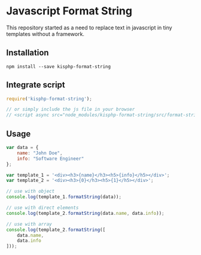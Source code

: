 # Javascript Format String

This repository started as a need to replace text in javascript 
in tiny templates without a framework.

## Installation

```
npm install --save kisphp-format-string
```

## Integrate script

```javascript
require('kisphp-format-string');

// or simply include the js file in your browser
// <script async src="node_modules/kisphp-format-string/src/format-string.js"></script>
```

## Usage

```javascript
var data = {
    name: "John Doe",
    info: "Software Engineer"
};

var template_1 = '<div><h3>{name}</h3><h5>{info}</h5></div>';
var template_2 = '<div><h3>{0}</h3><h5>{1}</h5></div>';

// use with object 
console.log(template_1.formatString(data));

// use with direct elements
console.log(template_2.formatString(data.name, data.info));

// use with array
console.log(template_2.formatString([
    data.name, 
    data.info
]));
```
